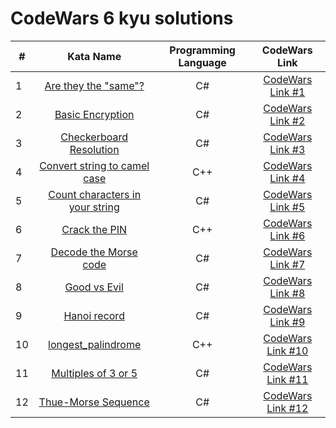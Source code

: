 # CodeWars 6 kyu solutions

|   #  |   Kata Name   |   Programming Language   |   CodeWars Link   |
|---|:----------:|:-------------:|:-------------:|
1 | [Are they the "same"?](Are_they_the_same.md) | C# | [CodeWars Link #1](https://www.codewars.com/kata/550498447451fbbd7600041c/cpp) |
2 | [Basic Encryption](Basic_Encryption.md) | C# | [CodeWars Link #2](https://www.codewars.com/kata/5862fb364f7ab46270000078/csharp) |
3 | [Checkerboard Resolution](Checkerboard_Resolution.md) | C# | [CodeWars Link #3](https://www.codewars.com/kata/60576b180aef19001bce494d/csharp) |
4 | [Convert string to camel case](Convert_string_to_camel_case.md) | C++ | [CodeWars Link #4](https://www.codewars.com/kata/517abf86da9663f1d2000003/cpp) |
5 | [Count characters in your string](Count_characters_in_your_string.md) | C# | [CodeWars Link #5](https://www.codewars.com/kata/52efefcbcdf57161d4000091/csharp) |
6 | [Crack the PIN](Crack_the_PIN.md) | C++ | [CodeWars Link #6](https://www.codewars.com/kata/5efae11e2d12df00331f91a6/cpp) |
7 | [Decode the Morse code](Decode_the_Morse_code.md) | C# | [CodeWars Link #7](https://www.codewars.com/kata/54b724efac3d5402db00065e/csharp) |
8 | [Good vs Evil](GoodvsEvil.md) | C# | [CodeWars Link #8](https://www.codewars.com/kata/52761ee4cffbc69732000738/csharp) |
9 | [Hanoi record](Hanoi_record.md) | C# | [CodeWars Link #9](https://www.codewars.com/kata/534eb5ad704a49dcfa000ba6/csharp) |
10 | [longest_palindrome](longest_palindrome.md) | C++ | [CodeWars Link #10](https://www.codewars.com/kata/54bb6f887e5a80180900046b/cpp) |
11 | [Multiples of 3 or 5](Multiples_of_3_or_5.md) | C# | [CodeWars Link #11](https://www.codewars.com/kata/514b92a657cdc65150000006/csharp) |
12 | [Thue-Morse Sequence](Thue-Morse_Sequence.md) | C# | [CodeWars Link #12](https://www.codewars.com/kata/591aa1752afcb02fa300002a/csharp) |